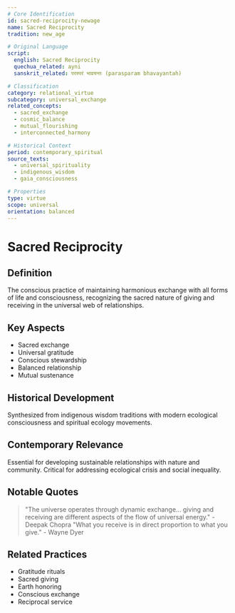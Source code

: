 ```yaml
---
# Core Identification
id: sacred-reciprocity-newage
name: Sacred Reciprocity
tradition: new_age

# Original Language
script:
  english: Sacred Reciprocity
  quechua_related: ayni
  sanskrit_related: परस्परं भावयन्तः (parasparam bhavayantah)

# Classification
category: relational_virtue
subcategory: universal_exchange
related_concepts:
  - sacred_exchange
  - cosmic_balance
  - mutual_flourishing
  - interconnected_harmony

# Historical Context
period: contemporary_spiritual
source_texts:
  - universal_spirituality
  - indigenous_wisdom
  - gaia_consciousness

# Properties
type: virtue
scope: universal
orientation: balanced
---
```


# Sacred Reciprocity

## Definition
The conscious practice of maintaining harmonious exchange with all forms of life and consciousness, recognizing the sacred nature of giving and receiving in the universal web of relationships.

## Key Aspects
- Sacred exchange
- Universal gratitude
- Conscious stewardship
- Balanced relationship
- Mutual sustenance

## Historical Development
Synthesized from indigenous wisdom traditions with modern ecological consciousness and spiritual ecology movements.

## Contemporary Relevance
Essential for developing sustainable relationships with nature and community. Critical for addressing ecological crisis and social inequality.

## Notable Quotes
> "The universe operates through dynamic exchange... giving and receiving are different aspects of the flow of universal energy." - Deepak Chopra
> "What you receive is in direct proportion to what you give." - Wayne Dyer

## Related Practices
- Gratitude rituals
- Sacred giving
- Earth honoring
- Conscious exchange
- Reciprocal service